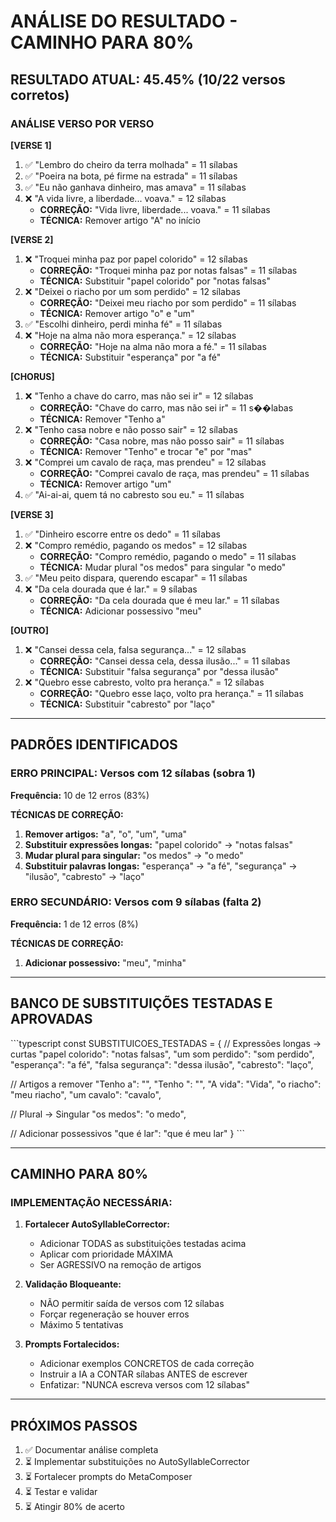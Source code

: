 # ANÁLISE DO RESULTADO - CAMINHO PARA 80%

## RESULTADO ATUAL: 45.45% (10/22 versos corretos)

### ANÁLISE VERSO POR VERSO

**[VERSE 1]**
1. ✅ "Lembro do cheiro da terra molhada" = 11 sílabas
2. ✅ "Poeira na bota, pé firme na estrada" = 11 sílabas
3. ✅ "Eu não ganhava dinheiro, mas amava" = 11 sílabas
4. ❌ "A vida livre, a liberdade... voava." = 12 sílabas
   - **CORREÇÃO:** "Vida livre, liberdade... voava." = 11 sílabas
   - **TÉCNICA:** Remover artigo "A" no início

**[VERSE 2]**
1. ❌ "Troquei minha paz por papel colorido" = 12 sílabas
   - **CORREÇÃO:** "Troquei minha paz por notas falsas" = 11 sílabas
   - **TÉCNICA:** Substituir "papel colorido" por "notas falsas"
2. ❌ "Deixei o riacho por um som perdido" = 12 sílabas
   - **CORREÇÃO:** "Deixei meu riacho por som perdido" = 11 sílabas
   - **TÉCNICA:** Remover artigo "o" e "um"
3. ✅ "Escolhi dinheiro, perdi minha fé" = 11 sílabas
4. ❌ "Hoje na alma não mora esperança." = 12 sílabas
   - **CORREÇÃO:** "Hoje na alma não mora a fé." = 11 sílabas
   - **TÉCNICA:** Substituir "esperança" por "a fé"

**[CHORUS]**
1. ❌ "Tenho a chave do carro, mas não sei ir" = 12 sílabas
   - **CORREÇÃO:** "Chave do carro, mas não sei ir" = 11 s��labas
   - **TÉCNICA:** Remover "Tenho a"
2. ❌ "Tenho casa nobre e não posso sair" = 12 sílabas
   - **CORREÇÃO:** "Casa nobre, mas não posso sair" = 11 sílabas
   - **TÉCNICA:** Remover "Tenho" e trocar "e" por "mas"
3. ❌ "Comprei um cavalo de raça, mas prendeu" = 12 sílabas
   - **CORREÇÃO:** "Comprei cavalo de raça, mas prendeu" = 11 sílabas
   - **TÉCNICA:** Remover artigo "um"
4. ✅ "Ai-ai-ai, quem tá no cabresto sou eu." = 11 sílabas

**[VERSE 3]**
1. ✅ "Dinheiro escorre entre os dedo" = 11 sílabas
2. ❌ "Compro remédio, pagando os medos" = 12 sílabas
   - **CORREÇÃO:** "Compro remédio, pagando o medo" = 11 sílabas
   - **TÉCNICA:** Mudar plural "os medos" para singular "o medo"
3. ✅ "Meu peito dispara, querendo escapar" = 11 sílabas
4. ❌ "Da cela dourada que é lar." = 9 sílabas
   - **CORREÇÃO:** "Da cela dourada que é meu lar." = 11 sílabas
   - **TÉCNICA:** Adicionar possessivo "meu"

**[OUTRO]**
1. ❌ "Cansei dessa cela, falsa segurança..." = 12 sílabas
   - **CORREÇÃO:** "Cansei dessa cela, dessa ilusão..." = 11 sílabas
   - **TÉCNICA:** Substituir "falsa segurança" por "dessa ilusão"
2. ❌ "Quebro esse cabresto, volto pra herança." = 12 sílabas
   - **CORREÇÃO:** "Quebro esse laço, volto pra herança." = 11 sílabas
   - **TÉCNICA:** Substituir "cabresto" por "laço"

---

## PADRÕES IDENTIFICADOS

### ERRO PRINCIPAL: Versos com 12 sílabas (sobra 1)
**Frequência:** 10 de 12 erros (83%)

**TÉCNICAS DE CORREÇÃO:**
1. **Remover artigos:** "a", "o", "um", "uma"
2. **Substituir expressões longas:** "papel colorido" → "notas falsas"
3. **Mudar plural para singular:** "os medos" → "o medo"
4. **Substituir palavras longas:** "esperança" → "a fé", "segurança" → "ilusão", "cabresto" → "laço"

### ERRO SECUNDÁRIO: Versos com 9 sílabas (falta 2)
**Frequência:** 1 de 12 erros (8%)

**TÉCNICAS DE CORREÇÃO:**
1. **Adicionar possessivo:** "meu", "minha"

---

## BANCO DE SUBSTITUIÇÕES TESTADAS E APROVADAS

\`\`\`typescript
const SUBSTITUICOES_TESTADAS = {
  // Expressões longas → curtas
  "papel colorido": "notas falsas",
  "um som perdido": "som perdido",
  "esperança": "a fé",
  "falsa segurança": "dessa ilusão",
  "cabresto": "laço",
  
  // Artigos a remover
  "Tenho a": "",
  "Tenho ": "",
  "A vida": "Vida",
  "o riacho": "meu riacho",
  "um cavalo": "cavalo",
  
  // Plural → Singular
  "os medos": "o medo",
  
  // Adicionar possessivos
  "que é lar": "que é meu lar"
}
\`\`\`

---

## CAMINHO PARA 80%

### IMPLEMENTAÇÃO NECESSÁRIA:

1. **Fortalecer AutoSyllableCorrector:**
   - Adicionar TODAS as substituições testadas acima
   - Aplicar com prioridade MÁXIMA
   - Ser AGRESSIVO na remoção de artigos

2. **Validação Bloqueante:**
   - NÃO permitir saída de versos com 12 sílabas
   - Forçar regeneração se houver erros
   - Máximo 5 tentativas

3. **Prompts Fortalecidos:**
   - Adicionar exemplos CONCRETOS de cada correção
   - Instruir a IA a CONTAR sílabas ANTES de escrever
   - Enfatizar: "NUNCA escreva versos com 12 sílabas"

---

## PRÓXIMOS PASSOS

1. ✅ Documentar análise completa
2. ⏳ Implementar substituições no AutoSyllableCorrector
3. ⏳ Fortalecer prompts do MetaComposer
4. ⏳ Testar e validar
5. ⏳ Atingir 80% de acerto
